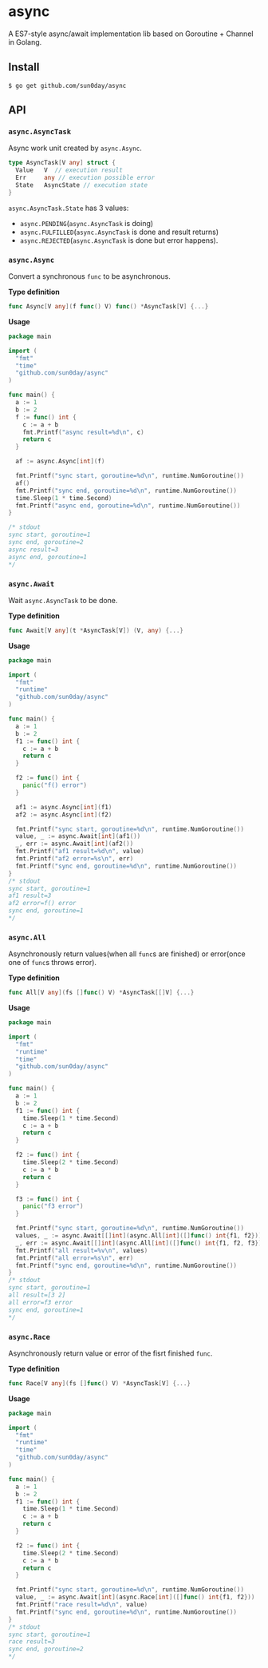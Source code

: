 # async

A ES7-style async/await implementation lib based on Goroutine + Channel in Golang.

## Install

```shell
$ go get github.com/sun0day/async
```

## API

### `async.AsyncTask`

Async work unit created by `async.Async`. 

```go
type AsyncTask[V any] struct {
  Value   V  // execution result
  Err     any // execution possible error
  State   AsyncState // execution state
}
```

`async.AsyncTask.State` has 3 values: 
- `async.PENDING`(`async.AsyncTask` is doing)
- `async.FULFILLED`(`async.AsyncTask` is done and result returns)
- `async.REJECTED`(`async.AsyncTask` is done but error happens). 

### `async.Async`

Convert a synchronous `func` to be asynchronous.

**Type definition**

```go
func Async[V any](f func() V) func() *AsyncTask[V] {...}
```

**Usage**

```go
package main

import (
  "fmt"
  "time"
  "github.com/sun0day/async"
)

func main() {
  a := 1
  b := 2
  f := func() int {
    c := a + b
    fmt.Printf("async result=%d\n", c)
    return c
  }

  af := async.Async[int](f)

  fmt.Printf("sync start, goroutine=%d\n", runtime.NumGoroutine())
  af()
  fmt.Printf("sync end, goroutine=%d\n", runtime.NumGoroutine())
  time.Sleep(1 * time.Second)
  fmt.Printf("async end, goroutine=%d\n", runtime.NumGoroutine())
}

/* stdout
sync start, goroutine=1
sync end, goroutine=2
async result=3
async end, goroutine=1
*/
```

### `async.Await`

Wait `async.AsyncTask` to be done.

**Type definition**

```go
func Await[V any](t *AsyncTask[V]) (V, any) {...}
```

**Usage**

```go
package main

import (
  "fmt"
  "runtime"
  "github.com/sun0day/async"
)

func main() {
  a := 1
  b := 2
  f1 := func() int {
    c := a + b
    return c
  }

  f2 := func() int {
    panic("f() error")
  }

  af1 := async.Async[int](f1)
  af2 := async.Async[int](f2)

  fmt.Printf("sync start, goroutine=%d\n", runtime.NumGoroutine())
  value, _ := async.Await[int](af1())
  _, err := async.Await[int](af2())
  fmt.Printf("af1 result=%d\n", value)
  fmt.Printf("af2 error=%s\n", err)
  fmt.Printf("sync end, goroutine=%d\n", runtime.NumGoroutine())
}
/* stdout
sync start, goroutine=1
af1 result=3
af2 error=f() error
sync end, goroutine=1
*/
```

### `async.All`

Asynchronously return values(when all `func`s are finished) or error(once one of `func`s throws error).

**Type definition**

```go
func All[V any](fs []func() V) *AsyncTask[[]V] {...}
```

**Usage**

```go
package main

import (
  "fmt"
  "runtime"
  "time"
  "github.com/sun0day/async"
)

func main() {
  a := 1
  b := 2
  f1 := func() int {
    time.Sleep(1 * time.Second)
    c := a + b
    return c
  }

  f2 := func() int {
    time.Sleep(2 * time.Second)
    c := a * b
    return c
  }

  f3 := func() int {
    panic("f3 error")
  }

  fmt.Printf("sync start, goroutine=%d\n", runtime.NumGoroutine())
  values, _ := async.Await[[]int](async.All[int]([]func() int{f1, f2}))
  _, err := async.Await[[]int](async.All[int]([]func() int{f1, f2, f3}))
  fmt.Printf("all result=%v\n", values)
  fmt.Printf("all error=%s\n", err)
  fmt.Printf("sync end, goroutine=%d\n", runtime.NumGoroutine())
}
/* stdout
sync start, goroutine=1
all result=[3 2]
all error=f3 error
sync end, goroutine=1
*/
```

### `async.Race`

Asynchronously return value or error of the fisrt finished `func`.

**Type definition**

```go
func Race[V any](fs []func() V) *AsyncTask[V] {...}
```

**Usage**

```go
package main

import (
  "fmt"
  "runtime"
  "time"
  "github.com/sun0day/async"
)

func main() {
  a := 1
  b := 2
  f1 := func() int {
    time.Sleep(1 * time.Second)
    c := a + b
    return c
  }

  f2 := func() int {
    time.Sleep(2 * time.Second)
    c := a * b
    return c
  }

  fmt.Printf("sync start, goroutine=%d\n", runtime.NumGoroutine())
  value, _ := async.Await[int](async.Race[int]([]func() int{f1, f2}))
  fmt.Printf("race result=%d\n", value)
  fmt.Printf("sync end, goroutine=%d\n", runtime.NumGoroutine())
}
/* stdout
sync start, goroutine=1
race result=3
sync end, goroutine=2
*/
```

